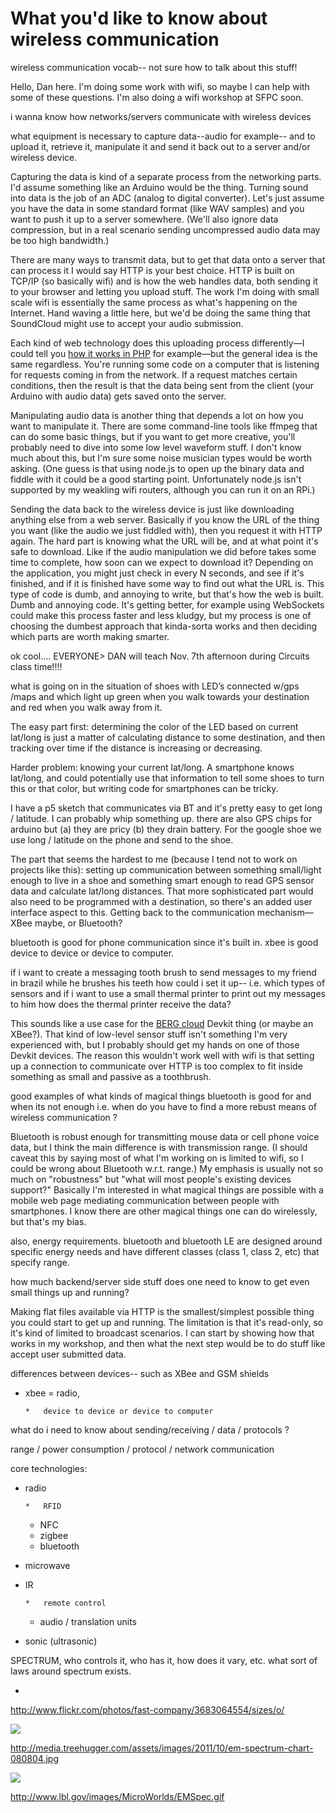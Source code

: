 # What you'd like to know about wireless communication

wireless communication vocab-- not sure how to talk about this stuff!

Hello, Dan here. I'm doing some work with wifi, so maybe I can help with some of these questions. I'm also doing a wifi workshop at SFPC soon.

i wanna know how networks/servers communicate with wireless devices

what equipment is necessary to capture data--audio for example-- and to upload it, retrieve it, manipulate it and send it back out to a server and/or wireless device.

Capturing the data is kind of a separate process from the networking parts. I'd assume something like an Arduino would be the thing. Turning sound into data is the job of an ADC (analog to digital converter). Let's just assume you have the data in some standard format (like WAV samples) and you want to push it up to a server somewhere. (We'll also ignore data compression, but in a real scenario sending uncompressed audio data may be too high bandwidth.)

There are many ways to transmit data, but to get that data onto a server that can process it I would say HTTP is your best choice. HTTP is built on TCP/IP (so basically wifi) and is how the web handles data, both sending it to your browser and letting you upload stuff. The work I'm doing with small scale wifi is essentially the same process as what's happening on the Internet. Hand waving a little here, but we'd be doing the same thing that SoundCloud might use to accept your audio submission.

Each kind of web technology does this uploading process differently—I could tell you [how it works in PHP](http://us3.php.net/manual/en/features.file-upload.php)  for example—but the general idea is the same regardless. You're running some code on a computer that is listening for requests coming in from the network. If a request matches certain conditions, then the result is that the data being sent from the client (your Arduino with audio data) gets saved onto the server.

Manipulating audio data is another thing that depends a lot on how you want to manipulate it. There are some command-line tools like ffmpeg that can do some basic things, but if you want to get more creative, you'll probably need to dive into some low level waveform stuff. I don't know much about this, but I'm sure some noise musician types would be worth asking. (One guess is that using node.js to open up the binary data and fiddle with it could be a good starting point. Unfortunately node.js isn't supported by my weakling wifi routers, although you can run it on an RPi.)

Sending the data back to the wireless device is just like downloading anything else from a web server. Basically if you know the URL of the thing you want (like the audio we just fiddled with), then you request it with HTTP again. The hard part is knowing what the URL will be, and at what point it's safe to download. Like if the audio manipulation we did before takes some time to complete, how soon can we expect to download it? Depending on the application, you might just check in every N seconds, and see if it's finished, and if it is finished have some way to find out what the URL is. This type of code is dumb, and annoying to write, but that's how the web is built. Dumb and annoying code. It's getting better, for example using WebSockets could make this process faster and less kludgy, but my process is one of choosing the dumbest approach that kinda-sorta works and then deciding which parts are worth making smarter.

ok cool.... EVERYONE> DAN will teach Nov. 7th afternoon during Circuits class time!!!! 

what is going on in the situation of shoes with LED’s connected w/gps /maps and which light up green when you walk towards your destination and red when you walk away from it.

The easy part first: determining the color of the LED based on current lat/long is just a matter of calculating distance to some destination, and then tracking over time if the distance is increasing or decreasing.

Harder problem: knowing your current lat/long. A smartphone knows lat/long, and could potentially use that information to tell some shoes to turn this or that color, but writing code for smartphones can be tricky.

I have a p5 sketch that communicates via BT and it's pretty easy to get long / latitude.  I can probably whip something up.  there are also GPS chips for arduino but (a) they are pricy (b) they drain battery.    For the google shoe we use long / latitude on the phone and send to the shoe. 

The part that seems the hardest to me (because I tend not to work on projects like this): setting up communication between something small/light enough to live in a shoe and something smart enough to read GPS sensor data and calculate lat/long distances. That more sophisticated part would also need to be programmed with a destination, so there's an added user interface aspect to this. Getting back to the communication mechanism—XBee maybe, or Bluetooth?

bluetooth is good for phone communication since it's built in.  xbee is good device to device or device to computer. 

if i want to create a messaging tooth brush to send messages to my friend in brazil while he brushes his teeth how could i set it up-- i.e. which types of sensors and if i want to use a small thermal printer to print out my messages to him how does the thermal printer receive the data?

This sounds like a use case for the [BERG cloud](http://bergcloud.com/) Devkit thing (or maybe an XBee?). That kind of low-level sensor stuff isn't something I'm very experienced with, but I probably should get my hands on one of those Devkit devices. The reason this wouldn't work well with wifi is that setting up a connection to communicate over HTTP is too complex to fit inside something as small and passive as a toothbrush.

good examples of what kinds of magical things bluetooth is good for and when its not enough i.e. when do you have to find a more rebust means of wireless communication ?

Bluetooth is robust enough for transmitting mouse data or cell phone voice data, but I think the main difference is with transmission range. (I should caveat this by saying most of what I'm working on is limited to wifi, so I could be wrong about Bluetooth w.r.t. range.) My emphasis is usually not so much on "robustness" but "what will most people's existing devices support?" Basically I'm interested in what magical things are possible with a mobile web page mediating communication between people with smartphones. I know there are other magical things one can do wirelessly, but that's my bias.

also, energy requirements.  bluetooth and bluetooth LE are designed around specific energy needs and have different classes (class 1, class 2, etc) that specify range.

how much backend/server side stuff does one need to know to get even small things up and running?

Making flat files available via HTTP is the smallest/simplest possible thing you could start to get up and running. The limitation is that it's read-only, so it's kind of limited to broadcast scenarios. I can start by showing how that works in my workshop, and then what the next step would be to do stuff like accept user submitted data.

differences between devices-- such as XBee and GSM shields

*   xbee = radio, 

        *   device to device or device to computer

what do i need to know about sending/receiving / data / protocols ?

range / power consumption / protocol / network communication

core technologies: 

*   radio

        *   RFID
    *   NFC
    *   zigbee
    *   bluetooth

*   microwave
*   IR

        *   remote control
    *   audio / translation units

*   sonic (ultrasonic)

SPECTRUM, who controls it, who has it, how does it vary, etc.   what sort of laws around spectrum exists.

*

[](http://www.flickr.com/photos/fast-company/3683064554/sizes/o/)http://www.flickr.com/photos/fast-company/3683064554/sizes/o/

![](http://media.treehugger.com/assets/images/2011/10/em-spectrum-chart-080804.jpg)

[](http://media.treehugger.com/assets/images/2011/10/em-spectrum-chart-080804.jpg)http://media.treehugger.com/assets/images/2011/10/em-spectrum-chart-080804.jpg

![](http://www.lbl.gov/images/MicroWorlds/EMSpec.gif)

[](http://www.lbl.gov/images/MicroWorlds/EMSpec.gif)http://www.lbl.gov/images/MicroWorlds/EMSpec.gif